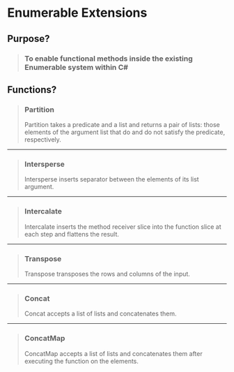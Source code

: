 # Enumerable Extensions

## Purpose?

> ### To enable functional methods inside the existing Enumerable system within C#

## Functions?

> ### Partition
> Partition takes a predicate and a list and returns a pair of lists:
> those elements of the argument list that do and do not satisfy the
> predicate, respectively.

---

> ### Intersperse
> Intersperse inserts separator between the elements of its list argument.

---

> ### Intercalate
> Intercalate inserts the method receiver slice into the function slice 
at each step and flattens the result.

---

> ### Transpose
> Transpose transposes the rows and columns of the input.

---

> ### Concat
> Concat accepts a list of lists and concatenates them.

---

> ### ConcatMap
> ConcatMap accepts a list of lists and concatenates them after executing the function on the elements.

